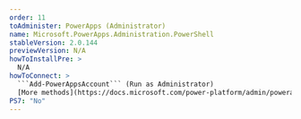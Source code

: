 ```yaml
---
order: 11
toAdminister: PowerApps (Administrator)
name: Microsoft.PowerApps.Administration.PowerShell
stableVersion: 2.0.144
previewVersion: N/A
howToInstallPre: >
  N/A
howToConnect: >
  ```Add-PowerAppsAccount``` (Run as Administrator)
  [More methods](https://docs.microsoft.com/power-platform/admin/powerapps-powershell#installation)
PS7: "No"
---
```

